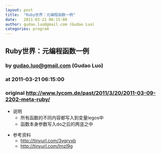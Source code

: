 ```yaml
---
layout: post
title:  "Ruby世界：元编程函数一例"
date:   2011-03-21 06:15:00
author: gudao.luo@gmail.com (Gudao Luo)
categories: program
---
```


## Ruby世界：元编程函数一例
### by gudao.luo@gmail.com (Gudao Luo)
### at 2011-03-21 06:15:00
### original <http://www.lycom.de/past/2011/3/20/2011-03-09-2202-meta-ruby/>

<ul><li>说明<br>	<ul><li>所有函数的不同内容都写入到变量legos中</li><li>函数本身参数写入do之后的两竖之中</li></ul></li></ul><ul><li>参考资料<br>	<ul><li><a href="http://rubylearning.com/blog/2010/11/23/dont-know-metaprogramming-in-ruby/">http://tinyurl.com/3yqrvxb</a></li><li><a href="http://weare.buildingsky.net/2009/08/25/rubys-metaprogramming-toolbox">http://tinyurl.com/lmzl9g</a></li></ul></li></ul>